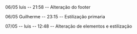 06/05 luis -- 21:58 -- Alteração do footer

06/05 Guilherme -- 23:15 -- Estilização primaria

07/05 -- luis -- 12:48 -- Alteração de elementos e estilização
